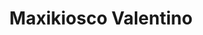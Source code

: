 ---
title: "Maxikiosco Valentino"
url: /ciudad-autonoma-de-buenos-aires/maxikiosco-valentino/
shop: Kiosk
---